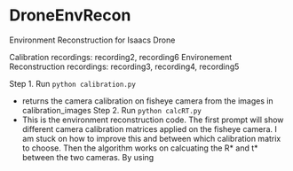 # DroneEnvRecon
Environment Reconstruction for Isaacs Drone

Calibration recordings: recording2, recording6
Environement Reconstruction recordings: recording3, recording4, recording5

Step 1. Run ```python calibration.py```
 - returns the camera calibration on fisheye camera from the images in calibration_images
 Step 2. Run ```python calcRT.py```
 - This is the environment reconstruction code. 
    The first prompt will show different camera calibration matrices applied on the fisheye camera. I am stuck on how to improve this and between which calibration matrix to choose. 
    Then the algorithm works on calcuating the R\* and t\* between the two cameras. By using 
